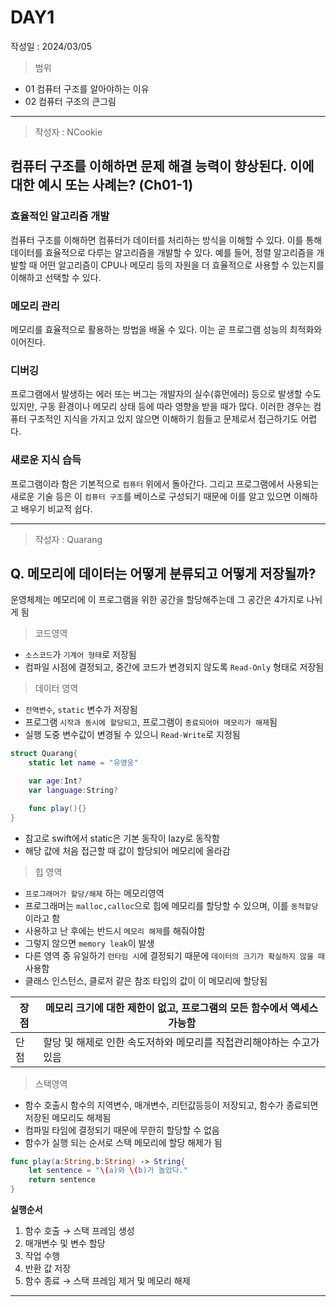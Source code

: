 # DAY1
작성일 : 2024/03/05

> 범위
- 01 컴퓨터 구조를 알아야하는 이유
- 02 컴퓨터 구조의 큰그림

---

> 작성자 : NCookie

## 컴퓨터 구조를 이해하면 문제 해결 능력이 향상된다. 이에 대한 예시 또는 사례는? (Ch01-1)

### 효율적인 알고리즘 개발

컴퓨터 구조를 이해하면 컴퓨터가 데이터를 처리하는 방식을 이해할 수 있다. 이를 통해 데이터를 효율적으로 다루는 알고리즘을 개발할 수 있다. 예를 들어, 정렬 알고리즘을 개발할 때 어떤 알고리즘이 CPU나 메모리 등의 자원을 더 효율적으로 사용할 수 있는지를 이해하고 선택할 수 있다.

### 메모리 관리

메모리를 효율적으로 활용하는 방법을 배울 수 있다. 이는 곧 프로그램 성능의 최적화와 이어진다.

### 디버깅

프로그램에서 발생하는 에러 또는 버그는 개발자의 실수(휴먼에러) 등으로 발생할 수도 있지만, 구동 환경이나 메모리 상태 등에 따라 영향을 받을 때가 많다. 이러한 경우는 컴퓨터 구조적인 지식을 가지고 있지 않으면 이해하기 힘들고 문제로서 접근하기도 어렵다.

### 새로운 지식 습득

프로그램이라 함은 기본적으로 `컴퓨터` 위에서 돌아간다. 그리고 프로그램에서 사용되는 새로운 기술 등은 이 `컴퓨터 구조`를 베이스로 구성되기 때문에 이를 알고 있으면 이해하고 배우기 비교적 쉽다.

---

> 작성자 : Quarang

## Q. 메모리에 데이터는 어떻게 분류되고 어떻게 저장될까?

운영체제는 메모리에 이 프로그램을 위한 공간을 할당해주는데 그 공간은 4가지로 나뉘게 됨

> 코드영역

- `소스코드`가 `기계어 형태`로 저장됨
- 컴파일 시점에 결정되고, 중간에 코드가 변경되지 않도록 `Read-Only` 형태로 저장됨
  
> 데이터 영역

- `전역변수`, `static` 변수가 저장됨
- 프로그램 `시작과 동시에 할당되고`, 프로그램이 `종료되어야 메모리가 해제`됨
- 실행 도중 변수값이 변경될 수 있으니 `Read-Write`로 지정됨

```swift
struct Quarang{
    static let name = "유영웅"

    var age:Int?
    var language:String?

    func play(){}
}
```

- 참고로 swift에서 static은 기본 동작이 lazy로 동작함
- 해당 값에 처음 접근할 때 값이 할당되어 메모리에 올라감

> 힙 영역

- `프로그래머가 할당/해제` 하는 메모리영역
- 프로그래머는 `malloc,calloc`으로 힙에 메모리를 할당할 수 있으며, 이를 `동적할당`이라고 함
- 사용하고 난 후에는 반드시 `메모리 해제`를 해줘야함
- 그렇지 않으면 `memory leak`이 발생
- 다른 영역 중 유일하기 `런타임 시`에 결정되기 때문에 `데이터의 크기가 확실하지 않을 때` 사용함
- 클래스 인스턴스, 클로저 같은 참조 타입의 값이 이 메모리에 할당됨
 
|장점| 메모리 크기에 대한 제한이 없고, 프로그램의 모든 함수에서 액세스 가능함| 
|---|---|
|단점|할당 및 해제로 인한 속도저하와 메모리를 직접관리해야하는 수고가 있음|

> 스택영역

- 함수 호출시 함수의 지역변수, 매개변수, 리턴값등등이 저장되고, 함수가 종료되면 저장된 메모리도 해제됨
- 컴파일 타임에 결정되기 때문에 무한히 할당할 수 없음
- 함수가 실행 되는 순서로 스택 메모리에 할당 해제가 됨

```swift
func play(a:String,b:String) -> String{ 
    let sentence = "\(a)와 \(b)가 놀았다." 
    return sentence
}
```

**실행순서**
1. 함수 호출 → 스택 프레임 생성
2. 매개변수 및 변수 할당
3. 작업 수행
4. 반환 값 저장
5. 함수 종료 → 스택 프레임 제거 및 메모리 해제

--- 
